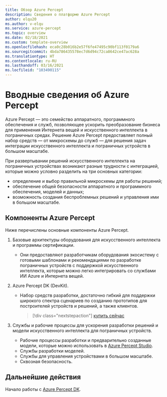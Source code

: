 ```yaml
---
title: Обзор Azure Percept
description: Сведения о платформе Azure Percept
author: elqu20
ms.author: v-elqu
ms.service: azure-percept
ms.topic: overview
ms.date: 02/18/2021
ms.custom: template-overview
ms.openlocfilehash: eca0c28b016b2e57f6fe47495c90bf113f0179a6
ms.sourcegitcommit: 4bda786435578ec7d6d94c72ca8642ce47ac628a
ms.translationtype: HT
ms.contentlocale: ru-RU
ms.lasthandoff: 03/16/2021
ms.locfileid: "103490115"
---
```

# <a name="introduction-to-azure-percept"></a>Вводные сведения об Azure Percept

Azure Percept — это семейство аппаратного, программного обеспечения и служб, позволяющее ускорить преобразование бизнеса для применения Интернета вещей и искусственного интеллекта в пограничных средах. Решение Azure Percept предоставляет полный набор средств — от микросхемы до служб — для решения задач интеграции искусственного интеллекта и пограничных устройств в большом масштабе.  

При развертывании решений искусственного интеллекта на пограничных устройствах возникают разные трудности с интеграцией, которые можно условно разделить на три основных категории:

- определение и выбор правильной микросхемы для работы решений;
- обеспечение общей безопасности аппаратного и программного обеспечения, моделей и данных;
- возможность создания беспроблемных решений и управления ими в большом масштабе.

## <a name="components-of-azure-percept"></a>Компоненты Azure Percept

Ниже перечислены основные компоненты Azure Percept.

1. Базовые архитектуры оборудования для искусственного интеллекта и программы сертификации.

    - Они предоставляют разработчикам оборудования экосистему с готовыми шаблонами и рекомендациями по разработке пограничных устройств с поддержкой искусственного интеллекта, которые можно легко интегрировать со службами ИИ Azure и Интернета вещей.

2. Azure Percept DK (DevKit).

    - Набор средств разработки, достаточно гибкий для поддержки широкого спектра сценариев по созданию прототипов для построителей устройств и решений, а также клиентов.

        > [!div class="nextstepaction"]
        > [купить сейчас](https://go.microsoft.com/fwlink/p/?LinkId=2155270)

3. Службы и рабочие процессы для ускорения разработки решений и модели искусственного интеллекта для пограничных устройств.

    - Рабочие процессы разработки и предварительно созданные модели, которые можно использовать в [Azure Percept Studio](https://go.microsoft.com/fwlink/?linkid=2135819).
    - Службы разработки моделей.
    - Службы для управления устройствами в большом масштабе.
    - Сквозная безопасность.

## <a name="next-steps"></a>Дальнейшие действия

Начало работы с [Azure Percept DK](./overview-azure-percept-dk.md). 
